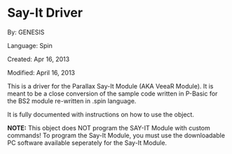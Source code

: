 # Say-It Driver

By: GENESIS

Language: Spin

Created: Apr 16, 2013

Modified: April 16, 2013

This is a driver for the Parallax Say-It Module (AKA VeeaR Module). It is meant to be a close conversion of the sample code written in P-Basic for the BS2 module re-written in .spin language.

  
It is fully documented with instructions on how to use the object. 

  
**NOTE:** This object does NOT program the SAY-IT Module with custom commands! To program the Say-It Module, you must use the downloadable PC software available seperately for the Say-It Module.
